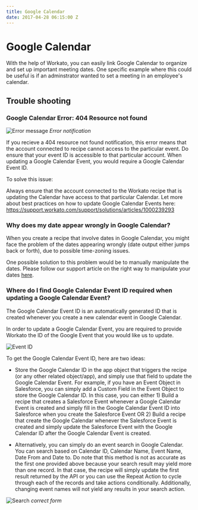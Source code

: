```yaml
---
title: Google Calendar
date: 2017-04-28 06:15:00 Z
---
```


# Google Calendar

With the help of Workato, you can easily link Google Calendar to organize and set up important meeting dates. One specific example where this could be useful is if an adminstrator wanted to set a meeting in an employee's calendar. 

## Trouble shooting

### Google Calendar Error: 404 Resource not found

![Error message](/assets/images/connectors/google-calendar/error-message)
*Error notification*

If you recieve a 404 resource not found notification, this error means that the account connected to recipe cannot access to the particular event. Do ensure that your event ID is accessible to that particular account. When updating a Google Calendar Event, you would require a Google Calendar Event ID.

To solve this issue:

Always ensure that the account connected to the Workato recipe that is updating the Calendar have access to that particular Calendar. Let more about best practices on how to update Google Calendar Events here: https://support.workato.com/support/solutions/articles/1000239293


###  Why does my date appear wrongly in Google Calendar?

When you create a recipe that involve dates in Google Calendar, you might face the problem of the dates appearing wrongly (date output either jumps back or forth), due to possible time-zoning issues. 

One possible solution to this problem would be to manually manipulate the dates. Please follow our support article on the right way to manipulate your dates [here](https://support.workato.com/support/solutions/articles/1000177317-formula-mode-date-functions%20).

###  Where do I find Google Calendar Event ID required when updating a Google Calendar Event?


The Google Calendar Event ID is an automatically generated ID that is created whenever you create a new calendar event in Google Calendar. 

In order to update a Google Calendar Event, you are required to provide Workato the ID of the Google Event that you would like us to update.


![Event ID](/assets/images/connectors/google-calendar/google-calendar-message)


To get the Google Calendar Event ID, here are two ideas:

* Store the Google Calendar ID in the app object that triggers the recipe (or any other related object/app), and simply use that field to update the Google Calendar Event. For example, if you have an Event Object in Salesforce, you can simply add a Custom Field in the Event Object to store the Google Calendar ID. In this case, you can either 1) Build a recipe that creates a Salesforce Event whenever a Google Calendar Event is created and simply fill in the Google Calendar Event ID into Salesforce when you create the Salesforce Event OR 2) Build a recipe that create the Google Calendar whenever the Salesforce Event is created and simply update the Salesforce Event with the Google Calendar ID after the Google Calendar Event is created.

* Alternatively, you can simply do an event search in Google Calendar. You can search based on Calendar ID, Calendar Name, Event Name, Date From and Date to. Do note that this method is not as accurate as the first one provided above because your search result may yield more than one record. In that case, the recipe will simply update the first result returned by the API or you can use the Repeat Action to cycle through each of the records and take actions conditionally. Additionally, changing event names will not yield any results in your search action.

![Search](/assets/images/connnectors/google-calendar/search-events.png)
*correct form*
